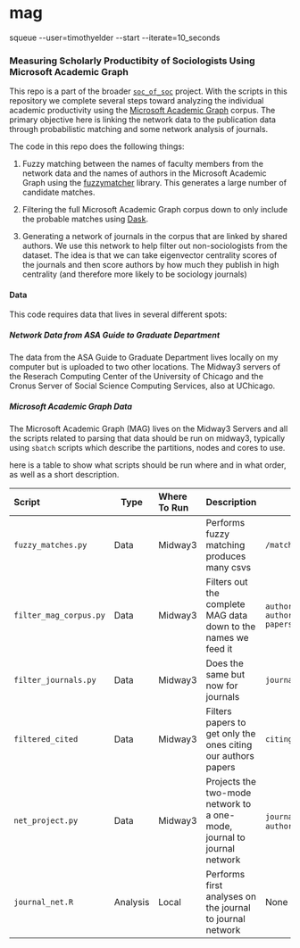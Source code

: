 # mag

squeue --user=timothyelder --start --iterate=10_seconds

### Measuring Scholarly Productibity of Sociologists Using Microsoft Academic Graph

This repo is a part of the broader [`soc_of_soc`](https://github.com/TimothyElder/soc_of_soc) project. With the scripts in this repository we complete several steps toward analyzing the individual academic productivity using the [Microsoft Academic Graph](https://www.microsoft.com/en-us/research/project/microsoft-academic-graph/) corpus. The primary objective here is linking the network data to the publication data through probabilistic matching and some network analysis of journals. 

The code in this repo does the following things:

1. Fuzzy matching between the names of faculty members from the network data and the names of authors in the Microsoft Academic Graph using the [fuzzymatcher](https://github.com/RobinL/fuzzymatcher) library. This generates a large number of candidate matches.

2. Filtering the full Microsoft Academic Graph corpus down to only include the probable matches using [Dask](https://dask.org/).

3. Generating a network of journals in the corpus that are linked by shared authors. We use this network to help filter out non-sociologists from the dataset. The idea is that we can take eigenvector centrality scores of the journals and then score authors by how much they publish in high centrality (and therefore more likely to be sociology journals)


#### Data

This code requires data that lives in several different spots:

##### Network Data from *ASA Guide to Graduate Department*

The data from the ASA Guide to Graduate Department lives locally on my computer but is uploaded to two other locations. The Midway3 servers of the Reserach Computing Center of the University of Chicago and the Cronus Server of Social Science Computing Services, also at UChicago.

##### Microsoft Academic Graph Data

The Microsoft Academic Graph (MAG) lives on the Midway3 Servers and all the scripts related to parsing that data should be run on midway3, typically using `sbatch` scripts which describe the partitions, nodes and cores to use.

here is a table to show what scripts should be run where and in what order, as well as a short description.

|       Script          | Type     |  Where To Run |                                Description                              | Output |
|:----------------------|----------|:--------------|:------------------------------------------------------------------------|--------
| `fuzzy_matches.py`    | Data     |    Midway3    | Performs fuzzy matching produces many csvs     |       `/matches`        |
| `filter_mag_corpus.py`| Data     |    Midway3    | Filters out the complete MAG data down to the names we feed it |  `authors.csv, authors2papers.csv, papers.csv`   |
| `filter_journals.py`  | Data     |    Midway3    | Does the same but now for journals |    `journals.csv`     |
| `filtered_cited`      | Data     |    Midway3    | Filters papers to get only the ones citing our authors papers |   `citing.csv`     |
| `net_project.py`      | Data     |    Midway3    | Projects the two-mode network to a one-mode, journal to journal network |  `journal2journal_mat.csv`, `authors2journals_mat.csv`      |
| `journal_net.R`       | Analysis |     Local     | Performs first analyses on the journal to journal network |   None    |
